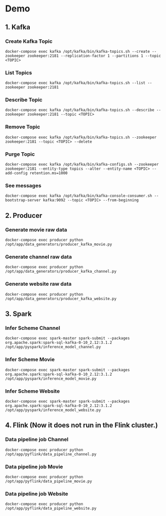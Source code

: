 # Demo

## 1. Kafka
###  Create Kafka Topic
```
docker-compose exec kafka /opt/kafka/bin/kafka-topics.sh --create --zookeeper zookeeper:2181 --replication-factor 1 --partitions 1 --topic <TOPIC>
```
###  List Topics
```
docker-compose exec kafka /opt/kafka/bin/kafka-topics.sh --list --zookeeper zookeeper:2181
```
###  Describe Topic
```
docker-compose exec kafka /opt/kafka/bin/kafka-topics.sh --describe --zookeeper zookeeper:2181 --topic <TOPIC>
```
###  Remove Topic
```
docker-compose exec kafka /opt/kafka/bin/kafka-topics.sh --zookeeper zookeeper:2181 --topic <TOPIC> --delete
```
###  Purge Topic
```
docker-compose exec kafka /opt/kafka/bin/kafka-configs.sh --zookeeper zookeeper:2181 --entity-type topics --alter --entity-name <TOPIC> --add-config retention.ms=1000
```
### See messages
```
docker-compose exec kafka /opt/kafka/bin/kafka-console-consumer.sh --bootstrap-server kafka:9092 --topic <TOPIC> --from-beginning
```

## 2. Producer
### Generate movie raw data
```
docker-compose exec producer python /opt/app/data_generators/producer_kafka_movie.py
```
### Generate channel raw data
```
docker-compose exec producer python /opt/app/data_generators/producer_kafka_channel.py
```
### Generate website raw data
```
docker-compose exec producer python /opt/app/data_generators/producer_kafka_website.py
```

## 3. Spark

### Infer Scheme Channel
```
docker-compose exec spark-master spark-submit --packages org.apache.spark:spark-sql-kafka-0-10_2.12:3.1.2 /opt/app/pyspark/inference_model_channel.py
```

### Infer Scheme Movie
```
docker-compose exec spark-master spark-submit --packages org.apache.spark:spark-sql-kafka-0-10_2.12:3.1.2 /opt/app/pyspark/inference_model_movie.py
```

### Infer Scheme Website
```
docker-compose exec spark-master spark-submit --packages org.apache.spark:spark-sql-kafka-0-10_2.12:3.1.2 /opt/app/pyspark/inference_model_website.py
```

## 4. Flink (Now it does not run in the Flink cluster.)

### Data pipeline job Channel
```
docker-compose exec producer python /opt/app/pyflink/data_pipeline_channel.py
```
### Data pipeline job Movie
```
docker-compose exec producer python /opt/app/pyflink/data_pipeline_movie.py
```
### Data pipeline job Website
```
docker-compose exec producer python /opt/app/pyflink/data_pipeline_website.py
```